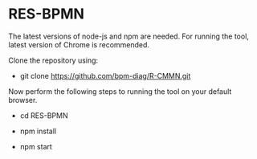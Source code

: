 # RES-BPMN
The latest versions of node-js and npm are needed.
For running the tool, latest version of Chrome is recommended.

Clone the repository using: 

  - git clone https://github.com/bpm-diag/R-CMMN.git

Now perform the following steps to running the tool on your default browser.

  - cd RES-BPMN

  - npm install

  - npm start

